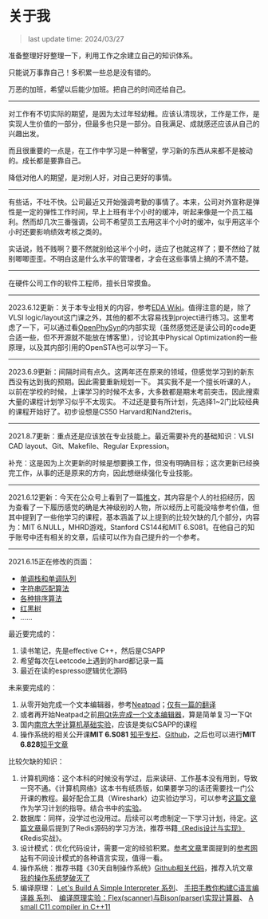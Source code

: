 # 关于我

> last update time: 2024/03/27

准备整理好好整理一下，利用工作之余建立自己的知识体系。

只能说万事靠自己！多积累一些总是没有错的。

万恶的加班，希望以后能少加班。把自己的时间还给自己。

---

对工作有不切实际的期望，是因为太过年轻幼稚。应该认清现状，工作是工作，是实现人生价值的一部分，但最多也只是一部分。自我满足、成就感还应该从自己的兴趣出发。

而且很重要的一点是，在工作中学习是一种奢望，学习新的东西从来都不是被动的。成长都是要靠自己。

降低对他人的期望，是对别人好，对自己更好的事情。

---

有些话，不吐不快。公司最近又开始强调考勤的事情了。本来，公司对外宣称是弹性是一定的弹性工作时间，早上上班有半个小时的缓冲，听起来像是一个员工福利。然而却几次三番强调，公司不希望员工去用这半个小时的缓冲，似乎用这半个小时还要影响绩效考核之类的。

实话说，贱不贱啊？要不然就别给这半个小时，适应了也就这样了；要不然给了就别唧唧歪歪。不明白这是什么水平的管理者，才会在这些事情上搞的不清不楚。

---

在硬件公司工作的软件工程师，擅长日常摸鱼。

---

2023.6.12更新：关于本专业相关的内容，参考[EDA Wiki](https://openbelt.org.cn/wiki/intro/course/)。值得注意的是，除了VLSI logic/layout这门课之外，其他的都不太容易找到project进行练习。这里考虑了一下，可以通过看[OpenPhySyn](https://github.com/scale-lab/OpenPhySyn)的内部实现（虽然感觉还是读公司的code更合适一些，但不开源就不能放在博客里），讨论其中Physical Optimization的一些原理，以及其内部引用的OpenSTA也可以学习一下。

---

2023.6.9更新：间隔时间有点久。这两年还在原来的领域，但感觉学习到的新东西没有达到我的预期。因此需要重新规划一下。
其实我不是一个擅长听课的人，以前在学校的时候，上课学习的时候不太多，大多数都是期末考前突击。因此搜索大量的课程计划学习似乎不太现实。
不过还是要有所计划，先选择1~2门比较经典的课程开始好了。初步设想是CS50 Harvard和Nand2teris。

---

2021.8.7更新：重点还是应该放在专业技能上。最近需要补充的基础知识：VLSI CAD layout、Git、Makefile、Regular Expression。

补充：这是因为上次更新的时候是想要换工作，但没有明确目标；这次更新已经换完工作，从事的还是原来的方向，因此想继续强化专业技能。

---

2021.6.12更新：今天在公众号上看到了一篇[推文](https://zhuanlan.zhihu.com/p/377154343)，其内容是个人的社招经历，因为查看了一下履历感觉的确是大神级别的人物，所以经历上可能没啥参考价值，但其中提到了一些他学习的课程，基本涵盖了以上提到的比较欠缺的几个部分，内容为：MIT 6.NULL，MHRD游戏，Stanford CS144和MIT 6.S081。在他自己的知乎账号中还有相关的文章，后续可以作为自己提升的一个参考。

---

2021.6.15正在修改的页面：
- [单调栈和单调队列](src/al/00.md)
- [字符串匹配算法](src/al/01.md)
- [各种排序算法](src/al/03.md)
- [红黑树](src/al/04.md)
- ......

最近要完成的：
1. 读书笔记，先是effective C++，然后是CSAPP
2. 希望每次在Leetcode上遇到的hard都记录一篇
3. 最近在读的espresso逻辑优化源码

未来要完成的：
1. 从零开始完成一个文本编辑器，参考[Neatpad](http://www.catch22.net/tuts/neatpad/neatpad-overview#)；[仅有一篇的翻译](https://blog.csdn.net/keminlau/article/details/4101971)
2. 或者再开始Neatpad之前[用Qt先完成一个文本编辑器](https://blog.51cto.com/1691647/1710939)，算是简单复习一下Qt
3. 国内[南京大学计算机基础实验](https://nju-projectn.github.io/ics-pa-gitbook/ics2019/)，应该是类似CSAPP的课程
3. 操作系统的相关公开课**MIT 6.S081** [知乎专栏](https://www.zhihu.com/column/c_1294282919087964160)、[Github](https://github.com/huihongxiao/MIT6.S081/tree/master/lec01-introduction-and-examples)，之后也可以进行**MIT 6.828**[知乎文章](https://zhuanlan.zhihu.com/p/74028717)

比较欠缺的知识：
1. 计算机网络：这个本科的时候没有学过，后来读研、工作基本没有用到，导致一窍不通。《计算机网络》这本书有纸质版，如果要学习的话还需要找一门公开课的教程。最好配合工具（Wireshark）边实验边学习，可以参考[这篇文章](https://mp.weixin.qq.com/s/WDW1lceGhFBhY6bfAmZfoQ)作为学习计划的指导。结合书中的[实验](https://blog.csdn.net/Beeeeeea/article/details/83786715)。
2. 数据库：同样，没学过也没用过。后续可以考虑制定一下学习计划，待定。[这篇文章](https://mp.weixin.qq.com/s/6qhK1oHXP_VzfgR9BjYVJg)最后提到了Redis源码的学习方法，推荐书籍[《Redis设计与实现》](https://book.douban.com/subject/25900156/)《Redis实战》。
3. 设计模式：优化代码设计，需要一定的经验积累。[参考文章](https://mp.weixin.qq.com/s/DgnYYWSKMItSbe_e34ukQQ)里面提到的[参考网站](https://refactoring.guru/)有不同设计模式的各种语言实现，值得一看。
4. 操作系统：推荐书籍《30天自制操作系统》[Github相关代码](https://github.com/yourtion/30dayMakeOS)，推荐入坑文章[我的操作系统梦破灭了](https://mp.weixin.qq.com/s/KT6ADNGRLrDA8yQ-pvNBVg)
5. 编译原理：
[Let's Build A Simple Interpreter 系列](https://ruslanspivak.com/lsbasi-part1/#)、
[手把手教你构建C语言编译器 系列](https://lotabout.me/2015/write-a-C-interpreter-0/)、
[编译原理实验：Flex(scanner)与Bison(parser)实现计算器](https://my.oschina.net/liuyuanyuangogo/blog/3090065)、
[A small C11 compiler in C++11](https://hub.fastgit.org/wgtdkp/wgtcc)

